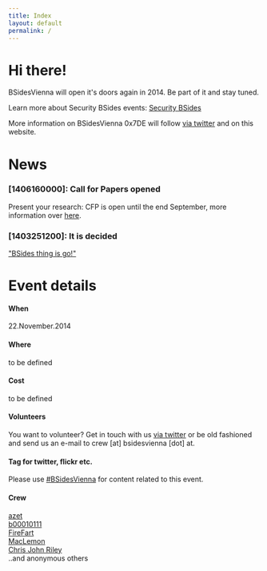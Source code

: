 ```yaml
---
title: Index
layout: default
permalink: /
---
```

# Hi there!
BSidesVienna will open it's doors again in 2014. Be part of it and stay tuned.

Learn more about Security BSides events: [Security BSides](http://www.securitybsides.com/)

More information on BSidesVienna 0x7DE will follow [via twitter](https://twitter.com/BSidesVienna) and on this website.


# News
### [1406160000]: Call for Papers opened
Present your research: CFP is open until the end September, more information over [here](cfp/).

### [1403251200]: It is decided
["BSides thing is go!"](https://twitter.com/MacLemon/status/480033272836407297)


# Event details
#### When
22.November.2014

#### Where
to be defined

#### Cost
to be defined

#### Volunteers
You want to volunteer? Get in touch with us [via twitter](https://twitter.com/BSidesVienna)
or be old fashioned and send us an e-mail to crew [at] bsidesvienna [dot] at.

#### Tag for twitter, flickr etc.
Please use [#BSidesVienna](https://twitter.com/search?q=bsidesvienna) for content related to this event.

#### Crew
[azet](https://twitter.com/a_z_e_t)   
[b00010111](https://twitter.com/b00010111)    
[FireFart](https://twitter.com/_FireFart_)    
[MacLemon](https://twitter.com/MacLemon)    
[Chris John Riley](https://twitter.com/ChrisJohnRiley)  
..and anonymous others
